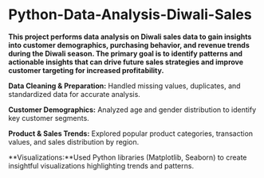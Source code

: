 # Python-Data-Analysis-Diwali-Sales
**This project performs data analysis on Diwali sales data to gain insights into customer demographics, purchasing behavior, and revenue trends during the Diwali season. The primary goal is to identify patterns and actionable insights that can drive future sales strategies and improve customer targeting for increased profitability.**

**Data Cleaning & Preparation:** Handled missing values, duplicates, and standardized data for accurate analysis.

**Customer Demographics:** Analyzed age and gender distribution to identify key customer segments.

**Product & Sales Trends:** Explored popular product categories, transaction values, and sales distribution by region.

**Visualizations:**Used Python libraries (Matplotlib, Seaborn) to create insightful visualizations highlighting trends and patterns.
